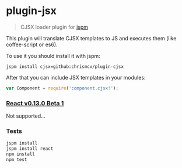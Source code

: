 # plugin-jsx

> CJSX loader plugin for [jspm](https://jspm.io)

This plugin will translate CJSX templates to JS and executes them (like coffee-script or es6).

To use it you should install it with jspm:

```
jspm install cjsx=github:chrismcv/plugin-cjsx
```

After that you can include JSX templates in your modules:

```js
var Component = require('component.cjsx!');
```

### [React v0.13.0 Beta 1](http://facebook.github.io/react/blog/2015/01/27/react-v0.13.0-beta-1.html)

Not supported...

### Tests

```bash
jspm install
jspm install react
npm install
npm test
```
